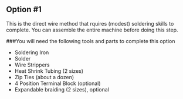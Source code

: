 ## Option #1
This is the direct wire method that rquires (modest) soldering skills to complete. You can assemble the entire machine before doing this step.

###You will need the following tools and parts to complete this option

* Soldering Iron
* Solder
* Wire Strippers
* Heat Shrink Tubing (2 sizes)
* Zip Ties (about a dozen)
* 4 Position Terminal Block (optional)
* Expandable braiding (2 sizes), optional

